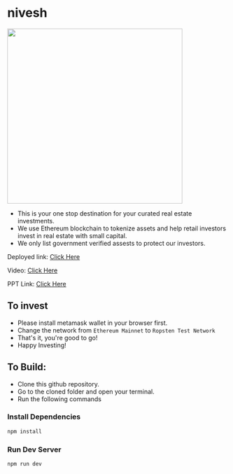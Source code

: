 # nivesh
<img src="https://user-images.githubusercontent.com/67941652/185938188-8eed4ab8-74a3-4f5e-92ca-412b7ddd5b64.png" height="400">

* This is your one stop destination for your curated real estate investments.
* We use Ethereum blockchain to tokenize assets and help retail investors invest in real estate with small capital.
* We only list government verified assests to protect our investors.


Deployed link: [Click Here](https://nivesh.netlify.app/)

Video: [Click Here](https://drive.google.com/file/d/1oKiSCzbNzuYigRr4E0wCmod9oLCPzv8F/view)

PPT Link: [Click Here](https://drive.google.com/file/d/12krxfGX0Hvs-FMbfUTBc4Be0gFgac4f9/view?usp=sharing)

## To invest
* Please install metamask wallet in your browser first.
* Change the network from `Ethereum Mainnet` to `Ropsten Test Network`
* That's it, you're good to go!
* Happy Investing!

## To Build:
* Clone this github repository.
* Go to the cloned folder and open your terminal.
* Run the following commands
### Install Dependencies
```bash
npm install
```

### Run Dev Server
```bash
npm run dev
```
